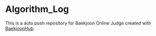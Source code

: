 # Algorithm_Log
This is a auto push repository for Baekjoon Online Judge created with [BaekjoonHub](https://github.com/BaekjoonHub/BaekjoonHub).
